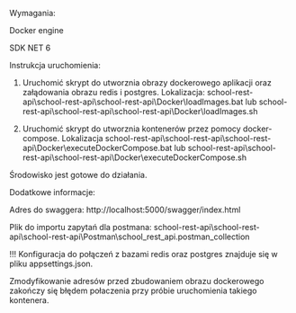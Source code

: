Wymagania:

Docker engine

SDK NET 6

Instrukcja uruchomienia:
1. Uruchomić skrypt do utworznia obrazy dockerowego aplikacji oraz załądowania obrazu redis i postgres.
  Lokalizacja:
    school-rest-api\school-rest-api\school-rest-api\Docker\loadImages.bat
    lub
    school-rest-api\school-rest-api\school-rest-api\Docker\loadImages.sh

2. Uruchomić skrypt do utworznia kontenerów przez pomocy docker-compose.
  Lokalizacja
    school-rest-api\school-rest-api\school-rest-api\Docker\executeDockerCompose.bat
    lub
    school-rest-api\school-rest-api\school-rest-api\Docker\executeDockerCompose.sh

Środowisko jest gotowe do działania.

Dodatkowe informacje:

Adres do swaggera:
http://localhost:5000/swagger/index.html

Plik do importu zapytań dla postmana:
school-rest-api\school-rest-api\school-rest-api\Postman\school_rest_api.postman_collection

!!!
Konfiguracja do połączeń z bazami redis oraz postgres znajduje się w pliku appsettings.json.

Zmodyfikowanie adresów przed zbudowaniem obrazu dockerowego zakończy się błędem połaczenia przy próbie uruchomienia takiego kontenera.

